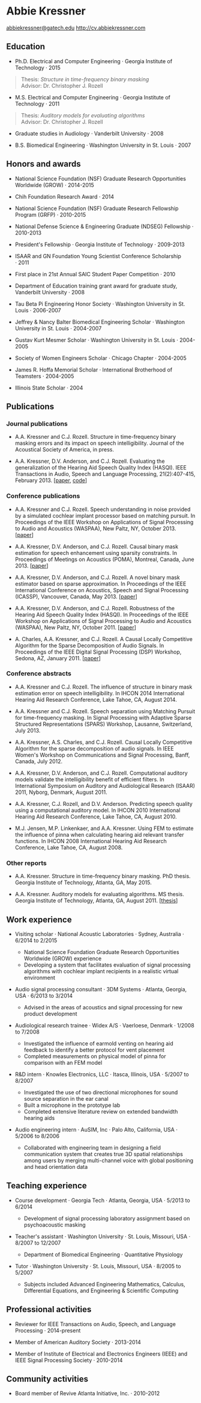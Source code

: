 ---
---

Abbie Kressner
==============

[abbiekressner@gatech.edu](mailto:abbiekressner@gatech.edu)
<http://cv.abbiekressner.com>


Education
---------

* Ph.D. Electrical and Computer Engineering · Georgia Institute of Technology · 2015  

>   Thesis: *Structure in time-frequency binary masking*  
>   Advisor: Dr. Christopher J. Rozell

* M.S. Electrical and Computer Engineering · Georgia Institute of Technology · 2011  

>   Thesis: *Auditory models for evaluating algorithms*  
>   Advisor: Dr. Christopher J. Rozell

* Graduate studies in Audiology · Vanderbilt University · 2008  

* B.S. Biomedical Engineering · Washington University in St. Louis · 2007  


Honors and awards
-----------------

* National Science Foundation (NSF) Graduate Research Opportunities Worldwide (GROW) · 2014-2015

* Chih Foundation Research Award · 2014

* National Science Foundation (NSF) Graduate Research Fellowship Program (GRFP) · 2010-2015

* National Defense Science & Engineering Graduate (NDSEG) Fellowship · 2010-2013

* President's Fellowship · Georgia Institute of Technology · 2009-2013

* ISAAR and GN Foundation Young Scientist Conference Scholarship · 2011

* First place in 21st Annual SAIC Student Paper Competition · 2010

* Department of Education training grant award for graduate study, Vanderbilt University · 2008

* Tau Beta Pi Engineering Honor Society · Washington University in St. Louis · 2006-2007

* Jeffrey & Nancy Balter Biomedical Engineering Scholar · Washington University in St. Louis · 2004-2007

* Gustav Kurt Mesmer Scholar · Washington University in St. Louis · 2004-2005

* Society of Women Engineers Scholar · Chicago Chapter · 2004-2005

* James R. Hoffa Memorial Scholar · International Brotherhood of Teamsters · 2004-2005

* Illinois State Scholar · 2004


Publications
------------

### Journal publications

* A.A. Kressner and C.J. Rozell. Structure in time-frequency binary masking errors and its impact on speech intelligibility. Journal of the Acoustical Society of America, in press.

* A.A. Kressner, D.V. Anderson, and C.J. Rozell. Evaluating the generalization of the Hearing Aid Speech Quality Index (HASQI). IEEE Transactions in Audio, Speech and Language Processing, 21(2):407-415, February 2013. [[paper](http://cv.abbiekressner.com/papers/kressner-2013-evaluating.pdf), [code](https://github.com/abbiekressner/kressner-2013-evaluating)]


### Conference publications

* A.A. Kressner and C.J. Rozell. Speech understanding in noise provided by a simulated cochlear implant processor based on matching pursuit. In Proceedings of the IEEE Workshop on Applications of Signal Processing to Audio and Acoustics (WASPAA), New Paltz, NY, October 2013. [[paper](http://cv.abbiekressner.com/papers/kressner-2013-speech.pdf)]

* A.A. Kressner, D.V. Anderson, and C.J. Rozell. Causal binary mask estimation for speech enhancement using sparsity constraints. In Proceedings of Meetings on Acoustics (POMA), Montreal, Canada, June 2013. [[paper](http://cv.abbiekressner.com/papers/kressner-2013-causal.pdf)]

* A.A. Kressner, D.V. Anderson, and C.J. Rozell. A novel binary mask estimator based on sparse approximation. In Proceedings of the IEEE International Conference on Acoustics, Speech and Signal Processing (ICASSP), Vancouver, Canada, May 2013. [[paper](http://cv.abbiekressner.com/papers/kressner-2013-novel.pdf)]

* A.A. Kressner, D.V. Anderson, and C.J. Rozell. Robustness of the Hearing Aid Speech Quality Index (HASQI). In Proceedings of the IEEE Workshop on Applications of Signal Processing to Audio and Acoustics (WASPAA), New Paltz, NY, October 2011. [[paper](http://cv.abbiekressner.com/papers/kressner-2011-robustness.pdf)]

* A. Charles, A.A. Kressner, and C.J. Rozell. A Causal Locally Competitive Algorithm for the Sparse Decomposition of Audio Signals. In Proceedings of the IEEE Digital Signal Processing (DSP) Workshop, Sedona, AZ, January 2011. [[paper](http://cv.abbiekressner.com/papers/charles-2011-causal.pdf)]


### Conference abstracts

* A.A. Kressner and C.J. Rozell. The influence of structure in binary mask estimation error on speech intelligibility. In IHCON 2014 International Hearing Aid Research Conference, Lake Tahoe, CA, August 2014.

* A.A. Kressner and C.J. Rozell. Speech separation using Matching Pursuit for time-frequency masking. In Signal Processing with Adaptive Sparse Structured Representations (SPARS) Workshop, Lausanne, Switzerland, July 2013.

* A.A. Kressner, A.S. Charles, and C.J. Rozell. Causal Locally Competitive Algorithm for the sparse decomposition of audio signals. In IEEE Women's Workshop on Communications and Signal Processing, Banff, Canada, July 2012.

* A.A. Kressner, D.V. Anderson, and C.J. Rozell. Computational auditory models validate the intelligibility benefit of efficient filters. In International Symposium on Auditory and Audiological Research (ISAAR) 2011, Nyborg, Denmark, August 2011.

* A.A. Kressner, C.J. Rozell, and D.V. Anderson. Predicting speech quality using a computational auditory model. In IHCON 2010 International Hearing Aid Research Conference, Lake Tahoe, CA, August 2010.

* M.J. Jensen, M.P. Linkenkaer, and A.A. Kressner. Using FEM to estimate the influence of pinna when calculating hearing aid relevant transfer functions. In IHCON 2008 International Hearing Aid Research Conference, Lake Tahoe, CA, August 2008.


### Other reports

* A.A. Kressner. Structure in time-frequency binary masking. PhD thesis. Georgia Institute of Technology, Atlanta, GA, May 2015.

* A.A. Kressner. Auditory models for evaluating algorithms. MS thesis. Georgia Institute of Technology, Atlanta, GA, August 2011. [[thesis](http://cv.abbiekressner.com/papers/kressner-2011-auditory.pdf)]


Work experience
---------------

* Visiting scholar · National Acoustic Laboratories · Sydney, Australia · 6/2014 to 2/2015

    - National Science Foundation Graduate Research Opportunities Worldwide (GROW) experience
    - Developing a system that facilitates evaluation of signal processing algorithms with cochlear implant recipients in a realistic virtual environment 

* Audio signal processing consultant · 3DM Systems · Atlanta, Georgia, USA · 6/2013 to 3/2014

    - Advised in the areas of acoustics and signal processing for new product development

* Audiological research trainee · Widex A/S · Vaerloese, Denmark · 1/2008 to 7/2008

    - Investigated the influence of earmold venting on hearing aid feedback to identify a better protocol for vent placement
    - Completed measurements on physical model of pinna for comparison with an FEM model

* R&D intern · Knowles Electronics, LLC · Itasca, Illinois, USA · 5/2007 to 8/2007

    - Investigated the use of two directional microphones for sound source separation in the ear canal
    - Built a microphone in the prototype lab
    - Completed extensive literature review on extended bandwidth hearing aids

* Audio engineering intern · AuSIM, Inc · Palo Alto, California, USA · 5/2006 to 8/2006

    - Collaborated with engineering team in designing a field communication system that creates true 3D spatial relationships among users by merging multi-channel voice with global positioning and head orientation data


Teaching experience
-------------------

* Course development · Georgia Tech · Atlanta, Georgia, USA · 5/2013 to 6/2014

    - Development of signal processing laboratory assignment based on psychoacoustic masking

* Teacher's assistant · Washington University · St. Louis, Missouri, USA · 8/2007 to 12/2007

    - Department of Biomedical Engineering · Quantitative Physiology

* Tutor · Washington University · St. Louis, Missouri, USA · 8/2005 to 5/2007

    - Subjects included Advanced Engineering Mathematics, Calculus, Differential Equations, and Engineering & Scientific Computing


Professional activities
-----------------------

* Reviewer for IEEE Transactions on Audio, Speech, and Language Processing · 2014-present

* Member of American Auditory Society · 2013-2014

* Member of Institute of Electrical and Electronics Engineers (IEEE) and IEEE Signal Processing Society · 2010-2014


Community activities
--------------------

* Board member of Revive Atlanta Initiative, Inc. · 2010-2012
